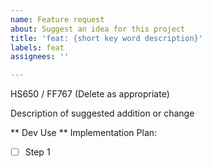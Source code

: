 ```yaml
---
name: Feature request
about: Suggest an idea for this project
title: 'feat: {short key word description}'
labels: feat
assignees: ''

---
```


HS650 / FF767 (Delete as appropriate)

Description of suggested addition or change

** Dev Use **
Implementation Plan:
- [ ] Step 1
